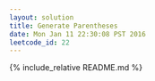 ```yaml
---
layout: solution
title: Generate Parentheses
date: Mon Jan 11 22:30:08 PST 2016
leetcode_id: 22
---
```

{% include_relative README.md %}
